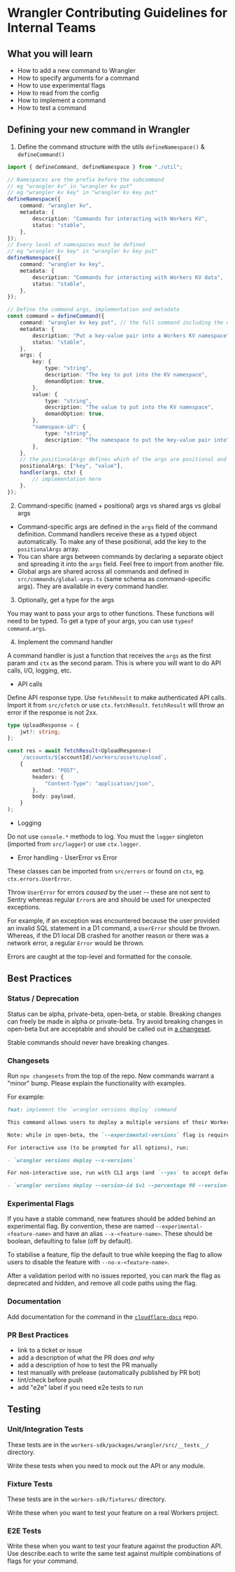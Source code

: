 # Wrangler Contributing Guidelines for Internal Teams

## What you will learn

- How to add a new command to Wrangler
- How to specify arguments for a command
- How to use experimental flags
- How to read from the config
- How to implement a command
- How to test a command

## Defining your new command in Wrangler

1. Define the command structure with the utils `defineNamespace()` & `defineCommand()`

```ts
import { defineCommand, defineNamespace } from "./util";

// Namespaces are the prefix before the subcommand
// eg "wrangler kv" in "wrangler kv put"
// eg "wrangler kv key" in "wrangler kv key put"
defineNamespace({
	command: "wrangler kv",
	metadata: {
		description: "Commands for interacting with Workers KV",
		status: "stable",
	},
});
// Every level of namespaces must be defined
// eg "wrangler kv key" in "wrangler kv key put"
defineNamespace({
	command: "wrangler kv key",
	metadata: {
		description: "Commands for interacting with Workers KV data",
		status: "stable",
	},
});

// Define the command args, implementation and metadata
const command = defineCommand({
	command: "wrangler kv key put", // the full command including the namespace
	metadata: {
		description: "Put a key-value pair into a Workers KV namespace",
		status: "stable",
	},
	args: {
		key: {
			type: "string",
			description: "The key to put into the KV namespace",
			demandOption: true,
		},
		value: {
			type: "string",
			description: "The value to put into the KV namespace",
			demandOption: true,
		},
		"namespace-id": {
			type: "string",
			description: "The namespace to put the key-value pair into",
		},
	},
	// the positionalArgs defines which of the args are positional and in what order
	positionalArgs: ["key", "value"],
	handler(args, ctx) {
		// implementation here
	},
});
```

2. Command-specific (named + positional) args vs shared args vs global args

- Command-specific args are defined in the `args` field of the command definition. Command handlers receive these as a typed object automatically. To make any of these positional, add the key to the `positionalArgs` array.
- You can share args between commands by declaring a separate object and spreading it into the `args` field. Feel free to import from another file.
- Global args are shared across all commands and defined in `src/commands/global-args.ts` (same schema as command-specific args). They are available in every command handler.

3. Optionally, get a type for the args

You may want to pass your args to other functions. These functions will need to be typed. To get a type of your args, you can use `typeof command.args`.

4. Implement the command handler

A command handler is just a function that receives the `args` as the first param and `ctx` as the second param. This is where you will want to do API calls, I/O, logging, etc.

- API calls

Define API response type. Use `fetchResult` to make authenticated API calls. Import it from `src/cfetch` or use `ctx.fetchResult`. `fetchResult` will throw an error if the response is not 2xx.

```ts
type UploadResponse = {
	jwt?: string;
};

const res = await fetchResult<UploadResponse>(
	`/accounts/${accountId}/workers/assets/upload`,
	{
		method: "POST",
		headers: {
			"Content-Type": "application/json",
		},
		body: payload,
	}
);
```

- Logging

Do not use `console.*` methods to log. You must the `logger` singleton (imported from `src/logger`) or use `ctx.logger`.

- Error handling - UserError vs Error

These classes can be imported from `src/errors` or found on `ctx`, eg. `ctx.errors.UserError`.

Throw `UserError` for errors _caused_ by the user -- these are not sent to Sentry whereas regular `Error`s are and should be used for unexpected exceptions.

For example, if an exception was encountered because the user provided an invalid SQL statement in a D1 command, a `UserError` should be thrown. Whereas, if the D1 local DB crashed for another reason or there was a network error, a regular `Error` would be thrown.

Errors are caught at the top-level and formatted for the console.

## Best Practices

### Status / Deprecation

Status can be alpha, private-beta, open-beta, or stable. Breaking changes can freely be made in alpha or private-beta. Try avoid breaking changes in open-beta but are acceptable and should be called out in [a changeset](../../CONTRIBUTING.md#Changesets).

Stable commands should never have breaking changes.

### Changesets

Run `npx changesets` from the top of the repo. New commands warrant a "minor" bump. Please explain the functionality with examples.

For example:

```md
feat: implement the `wrangler versions deploy` command

This command allows users to deploy a multiple versions of their Worker.

Note: while in open-beta, the `--experimental-versions` flag is required.

For interactive use (to be prompted for all options), run:

- `wrangler versions deploy --x-versions`

For non-interactive use, run with CLI args (and `--yes` to accept defaults):

- `wrangler versions deploy --version-id $v1 --percentage 90 --version-id $v2 --percentage 10 --yes`
```

### Experimental Flags

If you have a stable command, new features should be added behind an experimental flag. By convention, these are named `--experimental-<feature-name>` and have an alias `--x-<feature-name>`. These should be boolean, defaulting to false (off by default).

To stabilise a feature, flip the default to true while keeping the flag to allow users to disable the feature with `--no-x-<feature-name>`.

After a validation period with no issues reported, you can mark the flag as deprecated and hidden, and remove all code paths using the flag.

### Documentation

Add documentation for the command in the [`cloudflare-docs`](https://github.com/cloudflare/cloudflare-docs) repo.

### PR Best Practices

- link to a ticket or issue
- add a description of what the PR does _and why_
- add a description of how to test the PR manually
- test manually with prelease (automatically published by PR bot)
- lint/check before push
- add "e2e" label if you need e2e tests to run

## Testing

### Unit/Integration Tests

These tests are in the `workers-sdk/packages/wrangler/src/__tests__/` directory.

Write these tests when you need to mock out the API or any module.

### Fixture Tests

These tests are in the `workers-sdk/fixtures/` directory.

Write these when you want to test your feature on a real Workers project.

### E2E Tests

Write these when you want to test your feature against the production API. Use describe.each to write the same test against multiple combinations of flags for your command.
